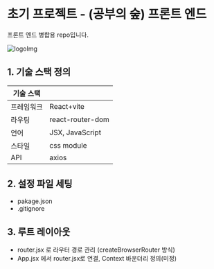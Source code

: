 # 초기 프로젝트 - (공부의 숲) 프론트 엔드
프론트 엔드 병합용 repo입니다.

![logoImg](public/readmeLogo.png)

## 1. 기술 스택 정의

| 기술 스택 |                  |
| ----- | ---------------- |
| 프레임워크 | React+vite       |
| 라우팅   | react-router-dom |
| 언어    | JSX, JavaScript  |
| 스타일   | css module       |
| API   | axios            |

## 2. 설정 파일 세팅
- pakage.json
- .gitignore

## 3. 루트 레이아웃
- router.jsx 로 라우터 경로 관리 (createBrowserRouter 방식)
- App.jsx 에서 router.jsx로 연결, Context 바운더리 정의(미정)
